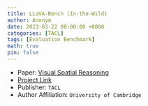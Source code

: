 ```yaml
---
title: LLaVA-Bench (In-the-Wild)
author: Anonym
date: 2023-03-22 00:00:00 +0800
categories: [TACL]
tags: [Evaluation Benchmark]
math: true
pin: false
---
```


- Paper: [Visual Spatial Reasoning](https://arxiv.org/abs/2205.00363)
- [Project Link](https://github.com/cambridgeltl/visual-spatial-reasoning)
- Publisher: `TACL`
- Author Affiliation: `University of Cambridge`
